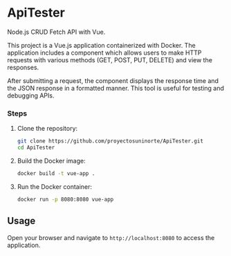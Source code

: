 # ApiTester

Node.js CRUD Fetch API with Vue.

This project is a Vue.js application containerized with Docker. The application includes a component which allows users to make HTTP requests with various methods (GET, POST, PUT, DELETE) and view the responses.

After submitting a request, the component displays the response time and the JSON response in a formatted manner. This tool is useful for testing and debugging APIs.

### Steps

1. Clone the repository:
    ```sh
    git clone https://github.com/proyectosuninorte/ApiTester.git
    cd ApiTester
    ```

2. Build the Docker image:
    ```sh
    docker build -t vue-app .
    ```

3. Run the Docker container:
    ```sh
    docker run -p 8080:8080 vue-app
    ```

## Usage

Open your browser and navigate to `http://localhost:8080` to access the application.